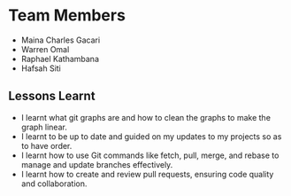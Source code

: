# Team Members

- Maina Charles Gacari
- Warren Omal
- Raphael Kathambana
- Hafsah Siti

## Lessons Learnt

- I learnt what git graphs are and how to clean the graphs to make the graph linear.
- I learnt to be up to date and guided on my updates to my projects so as to have order.
- I learnt how to use Git commands like fetch, pull, merge, and rebase to manage and update branches effectively.
- I learnt how to create and review pull requests, ensuring code quality and collaboration.
